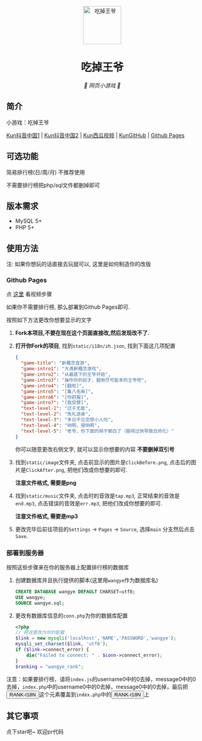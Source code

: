 <p align="center">
  <a href="https://fgfobdpqjs.github.io/EAT/wangye/index.html"><img src="https://fgfobdpqjs.github.io/EATwangye/static/image/ClickBefore.png" width="100" height="100" alt="吃掉王爷"></a>
</p>
<div align="center">

# 吃掉王爷

_🦌 网页小游戏 🥛_

</div>


## 简介

小游戏：吃掉王爷

[Kun抖音中国1](https://www.douyin.com/user/MS4wLjABAAAACKPckCBA9Xnxy2YCRQY2m0xDegN-kmkzht0ohyyk5ts)
|
[Kun抖音中国2](https://www.douyin.com/user/MS4wLjABAAAAryQaEzPsiKTuTzYs6UDjQ5yNkltUdJU5fSEr_MJtlMm8hP4fCdBoBO4zAbyHMx3p)
|
[Kun西瓜视频](https://www.ixigua.com/home/1456218970008591/?list_entrance=search)
|
[KunGitHub](https://github.com/fgfobdpqjs)
|
[Github Pages](https://fgfobdpqjs.github.io/EAT/wangye/index.html)

## 可选功能

简易排行榜(日/周/月) 不推荐使用

不需要排行榜把php/sql文件都删掉即可

## 版本需求
+ MySQL 5+
+ PHP 5+

## 使用方法

注: 如果你想玩的话直接去玩就可以, 这里是如何制造你的改版

### Github Pages

点 [这里](https://www.bilibili.com/video/BV1r94y1d765) 看视频步骤

如果你不需要排行榜, 那么部署到Github Pages即可.

按照如下方法更改你想要显示的文字

1. **Fork本项目,不要在现在这个页面直接改,然后发现改不了.**

2. **打开你Fork的项目**, 找到`static/i18n/zh.json`, 找到下面这几项配置

   ```json
   {
     "game-title": "新概念音游",
     "game-intro1": "大清新概念游戏",
     "game-intro2": "从最底下的王爷开始",
     "game-intro3": "操作你的奴才，掘倒尽可能多的王爷吧",
     "game-intro4": "[戳啦]",
     "game-intro5": "[集八毛嘛]",
     "game-intro6": "[你舒服]",
     "game-intro7": "[我受罪]",
     "text-level-1": "过于无能",
     "text-level-2": "免礼进身",
     "text-level-3": "多日不见您想小人吗",
     "text-level-4": "响啊，很响啊",
     "text-level-5": "老爷，你下面的胡子都白了（掘得过快导致白热化）"
   }
   ```

   你可以随意更改右侧文字, 就可以显示你想要的内容 **不要删掉双引号**

3. 找到`static/image`文件夹, 点击前显示的图片是`ClickBefore.png`, 点击后的图片是`ClickAfter.png`, 把他们改成你想要的即可.

    **注意文件格式, 需要是png**

4. 找到`static/music`文件夹, 点击时的音效是`tap.mp3`, 正常结束的音效是`end.mp3`, 点击错误的音效是`err.mp3`, 把他们改成你想要的即可.

   **注意文件格式, 需要是mp3**

5. 更改完毕后前往项目的`Settings` -> `Pages` -> `Source`, 选择`main` 分支然后点击`Save`.

### 部署到服务器

按照这些步骤来在你的服务器上配置排行榜的数据库

1. 创建数据库并且执行提供的脚本(这里用`wangye`作为数据库名)
   ```sql
   CREATE DATABASE wangye DEFAULT CHARSET=utf8;
   USE wangye;
   SOURCE wangye.sql;
   ```

2. 更改有数据库信息的`conn.php`为你的数据库配置

   ```php
   <?php
   // 把这里改为你的配置
   $link = new mysqli('localhost','NAME','PASSWORD','wangye');
   mysqli_set_charset($link, 'utf8');
   if ($link->connect_error) {
       die("Failed to connect: " . $conn->connect_error);
   }
   $ranking = "wangye_rank";
   ```
注意：如果要排行榜，请将`index.js`的username0中的0去掉，message0中的0去掉，`index.php`中的username0中的0去掉，message0中的0去掉，最后把<button type="button" class="btn btn-secondary btn-lg" onclick="goRank()" data-i18n="rank">RANK-I18N</button>这个元素覆盖到`index.php`中的<button type="button" class="btn btn-secondary btn-lg" onclick="window.location.href='https://xingye.me/game/eatkano/rank.php'" data-i18n="rank">RANK-I18N</button>上

## 其它事项

点下star吧~ 欢迎pr代码
